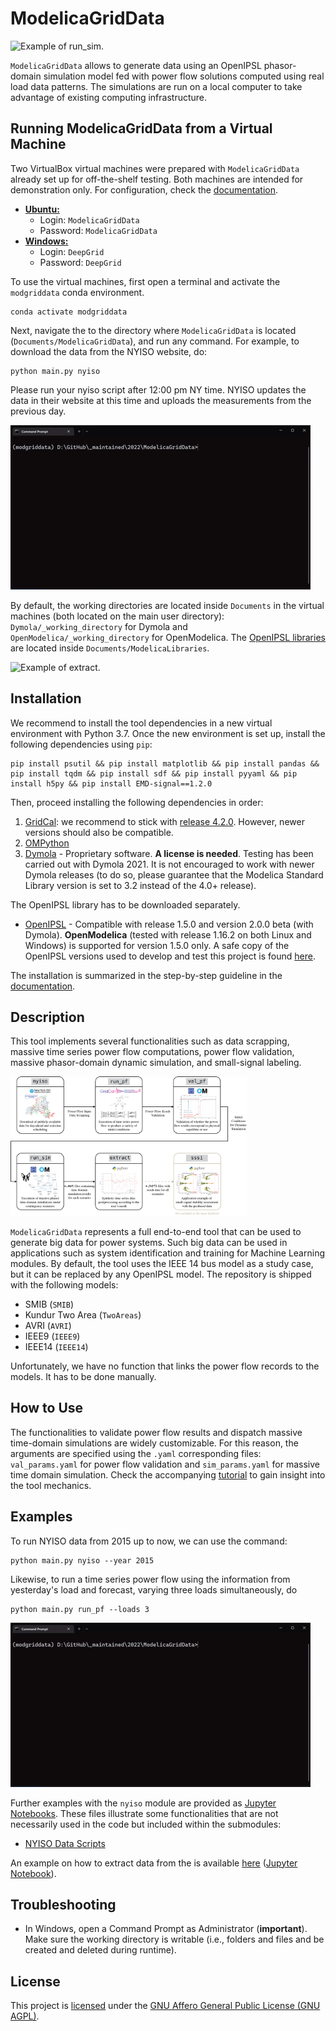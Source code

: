 ModelicaGridData
=========================================

![Example of `run_sim`.](docs/tutorials/figs/gif_run_sim-example.gif)

`ModelicaGridData` allows to generate data using an OpenIPSL phasor-domain simulation model fed with power flow solutions computed using real load data patterns. The simulations are run on a local computer to take advantage of existing computing infrastructure.

## Running ModelicaGridData from a Virtual Machine

Two VirtualBox virtual machines were prepared with `ModelicaGridData` already set up for off-the-shelf testing. Both machines are intended for demonstration only. For configuration, check the [documentation](docs/guidelines/VM_installation.md).

- [**Ubuntu:**](https://www.dropbox.com/s/z1lbo1rimq7vjr2/ModelicaGridData_Ubuntu.vdi?dl=0)
  - Login: `ModelicaGridData`
  - Password: `ModelicaGridData`
- [**Windows:**](https://www.dropbox.com/s/76hhso7bjkpix2z/ModelicaGridData_Win10.vdi?dl=0)
  - Login: `DeepGrid`
  - Password: `DeepGrid`

To use the virtual machines, first open a terminal and activate the `modgriddata` conda environment.

```
conda activate modgriddata
```

Next, navigate the to the directory where `ModelicaGridData` is located (`Documents/ModelicaGridData`), and run any command. For example, to download the data from the NYISO website, do:

```
python main.py nyiso
```

Please run your nyiso script after 12:00 pm NY time. NYISO updates the data in their website at this time and uploads the measurements from the previous day.

![Example of `nyiso`.](docs/tutorials/figs/gif_nyiso-example.gif)

By default, the working directories are located inside `Documents` in the virtual machines (both located on the main user directory): `Dymola/_working_directory` for Dymola and `OpenModelica/_working_directory`  for OpenModelica. The [OpenIPSL libraries](https://www.dropbox.com/s/kj0ivboxq3a7tet/OpenIPSL_.zip?dl=0) are located inside `Documents/ModelicaLibraries`.

![Example of `extract`.](docs/tutorials/figs/gif_extract-example.gif)

## Installation

We recommend to install the tool dependencies in a new virtual environment with Python 3.7. Once the new environment is set up, install the following dependencies using `pip`:

```
pip install psutil && pip install matplotlib && pip install pandas && pip install tqdm && pip install sdf && pip install pyyaml && pip install h5py && pip install EMD-signal==1.2.0
```

Then, proceed installing the following dependencies in order:

1. [GridCal](docs/guidelines/gridcal_installation.md): we recommend to stick with [release 4.2.0](https://github.com/SanPen/GridCal/releases/tag/4.2.0). However, newer versions should also be compatible.
2. [OMPython](docs/guidelines/OMPython_installation.md)
3. [Dymola](https://www.3ds.com/products-services/catia/products/dymola/) - Proprietary software. **A license is needed**. Testing has been carried out with Dymola 2021. It is not encouraged to work with newer Dymola releases (to do so, please guarantee that the Modelica Standard Library version is set to 3.2 instead of the 4.0+ release).

The OpenIPSL library has to be downloaded separately.

- [OpenIPSL](www.OpenIPSL.com) - Compatible with release 1.5.0 and version 2.0.0 beta (with Dymola). **OpenModelica** (tested with release 1.16.2 on both Linux and Windows) is supported for version 1.5.0 only. A safe copy of the OpenIPSL versions used to develop and test this project is found [here](https://www.dropbox.com/s/kj0ivboxq3a7tet/OpenIPSL_.zip?dl=0).

The installation is summarized in the step-by-step guideline in the [documentation](docs/guidelines/stepwise_installation.md).

## Description

This tool implements several functionalities such as data scrapping, massive time series power flow computations, power flow validation, massive phasor-domain dynamic simulation, and small-signal labeling.

<img src="docs/tutorials/figs/fig_software-architecture-revisited.png" width=75%>

`ModelicaGridData` represents a full end-to-end tool that can be used to generate big data for power systems. Such big data can be used in applications such as system identification and training for Machine Learning modules. By default, the tool uses the IEEE 14 bus model as a study case, but it can be replaced by any OpenIPSL model. The repository is shipped with the following models:

- SMIB (`SMIB`)
- Kundur Two Area (`TwoAreas`)
- AVRI (`AVRI`)
- IEEE9 (`IEEE9`)
- IEEE14 (`IEEE14`)

Unfortunately, we have no function that links the power flow records to the models. It has to be done manually.

## How to Use

The functionalities to validate power flow results and dispatch massive time-domain simulations are widely customizable. For this reason, the arguments are specified using the `.yaml` corresponding files: `val_params.yaml` for power flow validation and `sim_params.yaml` for massive time domain simulation. Check the accompanying [tutorial](docs/tutorials/tutorial_nyiso.md) to gain insight into the tool mechanics.

## Examples

To run NYISO data from 2015 up to now, we can use the command:

```
python main.py nyiso --year 2015
```

Likewise, to run a time series power flow using the information from yesterday's load and forecast, varying three loads simultaneously, do
```
python main.py run_pf --loads 3
```

![Example of `run_pf`.](docs/tutorials/figs/gif_run_pf-example.gif)

Further examples with the `nyiso` module are provided as [Jupyter Notebooks](docs/notebooks/example_nyiso_data.ipynb). These files illustrate some functionalities that are not necessarily used in the code but included within the submodules:

- [NYISO Data Scripts](docs/notebooks/example_nyiso_data.ipynb)

An example on how to extract data from the is available [here](docs/examples/extract_data_example.md) ([Jupyter Notebook](docs/notebooks/example_extract_data.ipynb)).

## Troubleshooting

- In Windows, open a Command Prompt as Administrator (**important**). Make sure the working directory is writable (i.e., folders and files and be created and deleted during runtime).

## License

This project is [licensed](./LICENSE.txt) under the [GNU Affero General Public License (GNU AGPL)](https://www.gnu.org/licenses/agpl-3.0.en.html).
